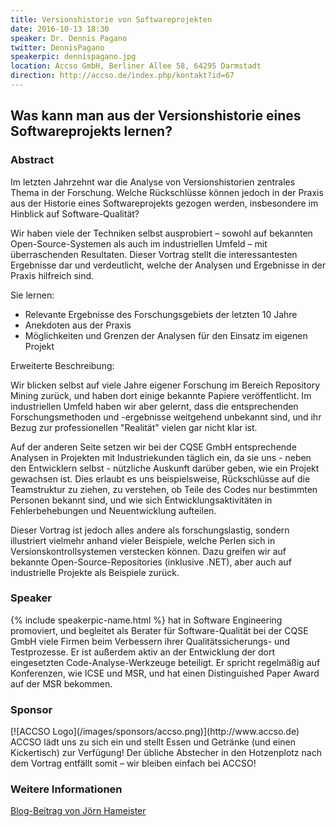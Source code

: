 ```yaml
---
title: Versionshistorie von Softwareprojekten
date: 2016-10-13 18:30
speaker: Dr. Dennis Pagano
twitter: DennisPagano
speakerpic: dennispagano.jpg
location: Accso GmbH, Berliner Allee 58, 64295 Darmstadt
direction: http://accso.de/index.php/kontakt?id=67
---
```


## Was kann man aus der Versionshistorie eines Softwareprojekts lernen?

### Abstract

Im letzten Jahrzehnt war die Analyse von Versionshistorien zentrales Thema in der Forschung. Welche Rückschlüsse können jedoch in der Praxis aus der Historie eines Softwareprojekts gezogen werden, insbesondere im Hinblick auf Software-Qualität?

Wir haben viele der Techniken selbst ausprobiert – sowohl auf bekannten Open-Source-Systemen als auch im industriellen Umfeld – mit überraschenden Resultaten. Dieser Vortrag stellt die interessantesten Ergebnisse dar und verdeutlicht, welche der Analysen und Ergebnisse in der Praxis hilfreich sind.

Sie lernen:

- Relevante Ergebnisse des Forschungsgebiets der letzten 10 Jahre
- Anekdoten aus der Praxis
- Möglichkeiten und Grenzen der Analysen für den Einsatz im eigenen Projekt

Erweiterte Beschreibung:

Wir blicken selbst auf viele Jahre eigener Forschung im Bereich Repository Mining zurück, und haben dort einige bekannte Papiere veröffentlicht. Im industriellen Umfeld haben wir aber gelernt, dass die entsprechenden Forschungsmethoden und -ergebnisse weitgehend unbekannt sind, und ihr Bezug zur professionellen "Realität" vielen gar nicht klar ist.

Auf der anderen Seite setzen wir bei der CQSE GmbH entsprechende Analysen in Projekten mit Industriekunden täglich ein, da sie uns - neben den Entwicklern selbst - nützliche Auskunft darüber geben, wie ein Projekt gewachsen ist. Dies erlaubt es uns beispielsweise, Rückschlüsse auf die Teamstruktur zu ziehen, zu verstehen, ob Teile des Codes nur bestimmten Personen bekannt sind, und wie sich Entwicklungsaktivitäten in Fehlerbehebungen und Neuentwicklung aufteilen.

Dieser Vortrag ist jedoch alles andere als forschungslastig, sondern illustriert vielmehr anhand vieler Beispiele, welche Perlen sich in Versionskontrollsystemen verstecken können. Dazu greifen wir auf bekannte Open-Source-Repositories (inklusive .NET), aber auch auf industrielle Projekte als Beispiele zurück.

### Speaker

{% include speakerpic-name.html %} hat in Software Engineering promoviert, und begleitet als Berater für Software-Qualität bei der CQSE GmbH viele Firmen beim Verbessern ihrer Qualitätssicherungs- und Testprozesse. Er ist außerdem aktiv an der Entwicklung der dort eingesetzten Code-Analyse-Werkzeuge beteiligt. Er spricht regelmäßig auf Konferenzen, wie ICSE und MSR, und hat einen Distinguished Paper Award auf der MSR bekommen.

### Sponsor

<div style="clear: both;"></div>
[![ACCSO Logo](/images/sponsors/accso.png)](http://www.accso.de)
ACCSO lädt uns zu sich ein und stellt Essen und Getränke (und einen Kickertisch) zur Verfügung! Der übliche Abstecher in den Hotzenplotz nach dem Vortrag entfällt somit – wir bleiben einfach bei ACCSO!

### Weitere Informationen

[Blog-Beitrag von Jörn Hameister](http://www.hameister.org/Blog/?p=4990)
